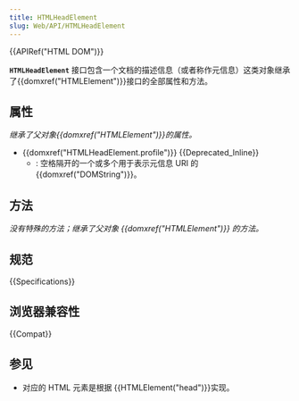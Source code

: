 ```yaml
---
title: HTMLHeadElement
slug: Web/API/HTMLHeadElement
---
```


{{APIRef("HTML DOM")}}

**`HTMLHeadElement`** 接口包含一个文档的描述信息（或者称作元信息）这类对象继承了{{domxref("HTMLElement")}}接口的全部属性和方法。

## 属性

_继承了父对象{{domxref("HTMLElement")}}的属性。_

- {{domxref("HTMLHeadElement.profile")}} {{Deprecated_Inline}}
  - : 空格隔开的一个或多个用于表示元信息 URI 的{{domxref("DOMString")}}。

## 方法

_没有特殊的方法；继承了父对象 {{domxref("HTMLElement")}} 的方法。_

## 规范

{{Specifications}}

## 浏览器兼容性

{{Compat}}

## 参见

- 对应的 HTML 元素是根据 {{HTMLElement("head")}}实现。
